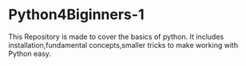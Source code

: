 # Python4Biginners-1
This Repository is made to cover the basics of python. It includes installation,fundamental concepts,smaller tricks to make working with Python easy.
